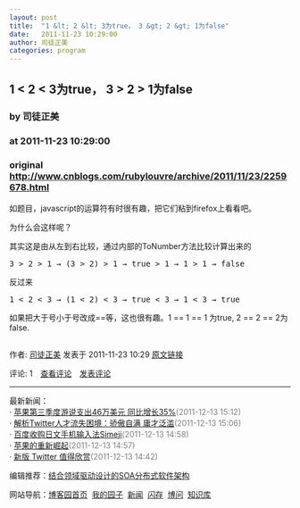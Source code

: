 ```yaml
---
layout: post
title:  "1 &lt; 2 &lt; 3为true， 3 &gt; 2 &gt; 1为false"
date:   2011-11-23 10:29:00
author: 司徒正美
categories: program
---
```


## 1 &lt; 2 &lt; 3为true， 3 &gt; 2 &gt; 1为false
### by 司徒正美
### at 2011-11-23 10:29:00
### original <http://www.cnblogs.com/rubylouvre/archive/2011/11/23/2259678.html>

<p><p>如题目，javascript的运算符有时很有趣，把它们粘到firefox上看看吧。</p>
<p>为什么会这样呢？</p>
<p>其实这是由从左到右比较，通过内部的ToNumber方法比较计算出来的</p>
<pre>
3 &gt; 2 &gt; 1 → (3 &gt; 2) &gt; 1 → true &gt; 1 → 1 &gt; 1 → false
</pre>
<p>反过来</p>
<pre>
1 &lt; 2 &lt; 3 → (1 &lt; 2) &lt; 3 → true &lt; 3 → 1 &lt; 3 → true
</pre>
<p>如果把大于号小于号改成==等，这也很有趣。1 == 1 == 1 为true, 2 == 2 == 2为false.</p>
<img src="http://www.cnblogs.com/rubylouvre/aggbug/2259678.html?type=1" width="1" height="1" alt=""><p>作者: <a href="http://www.cnblogs.com/rubylouvre/">司徒正美</a> 发表于 2011-11-23 10:29 <a href="http://www.cnblogs.com/rubylouvre/archive/2011/11/23/2259678.html">原文链接</a></p><p>评论: 1　<a href="http://www.cnblogs.com/rubylouvre/archive/2011/11/23/2259678.html#pagedcomment">查看评论</a>　<a href="http://www.cnblogs.com/rubylouvre/archive/2011/11/23/2259678.html#commentform">发表评论</a></p><hr><p>最新新闻：<br>· <a href="http://news.cnblogs.com/n/125094/">苹果第三季度游说支出46万美元 同比增长35%</a><span style="color:gray">(2011-12-13 15:12)</span><br>· <a href="http://news.cnblogs.com/n/125093/">解析Twitter人才流失困境：骄傲自满 庸才泛滥</a><span style="color:gray">(2011-12-13 15:06)</span><br>· <a href="http://news.cnblogs.com/n/125092/">百度收购日文手机输入法Simeji</a><span style="color:gray">(2011-12-13 14:58)</span><br>· <a href="http://news.cnblogs.com/n/125090/">苹果的重新崛起</a><span style="color:gray">(2011-12-13 14:57)</span><br>· <a href="http://news.cnblogs.com/n/125089/">新版 Twitter 值得欣赏</a><span style="color:gray">(2011-12-13 14:42)</span><br></p><p>编辑推荐：<a href="http://www.cnblogs.com/leslies2/archive/2011/12/12/2272722.html">结合领域驱动设计的SOA分布式软件架构</a><br></p><p>网站导航：<a href="http://www.cnblogs.com">博客园首页</a>  <a href="http://home.cnblogs.com/">我的园子</a>  <a href="http://news.cnblogs.com">新闻</a>  <a href="http://home.cnblogs.com/ing/">闪存</a>  <a href="http://q.cnblogs.com/">博问</a>  <a href="http://kb.cnblogs.com">知识库</a></p></p>